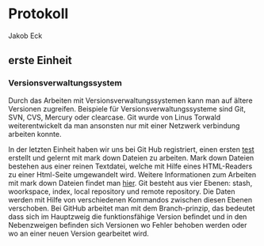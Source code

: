 # Protokoll 
Jakob Eck
## erste Einheit
### Versionsverwaltungssystem

Durch das Arbeiten mit Versionsverwaltungssystemen kann man auf ältere Versionen zugreifen.
Beispiele für Versionsverwaltungssysteme sind Git, SVN, CVS, Mercury oder clearcase.
Git wurde von Linus Torwald weiterentwickelt da man ansonsten nur mit einer Netzwerk verbindung arbeiten konnte.

In der letzten Einheit haben wir uns bei Git Hub registriert, einen ersten [test](https://github.com/eckjam15/test_labor) erstellt und gelernt mit mark down Dateien zu arbeiten. Mark down Dateien bestehen aus einer reinen Textdatei, welche mit Hilfe eines HTML-Readers zu einer Html-Seite umgewandelt wird. Weitere Informationen zum Arbeiten mit mark down Dateien findet man [hier](https://guides.github.com/features/mastering-markdown/).
Git besteht aus vier Ebenen: stash, woorkspace, index, local repository und remote repository.
Die Daten werden mit Hilfe von verschiedenen Kommandos zwischen diesen Ebenen verschoben.
Bei GitHub arbeitet man mit dem Branch-prinzip, das bedeutet dass sich im Hauptzweig die funktionsfähige Version befindet und in den Nebenzweigen befinden sich Versionen wo Fehler behoben werden oder wo an einer neuen Version gearbeitet wird.

